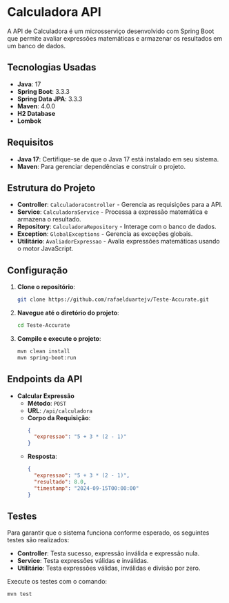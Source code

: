 # Calculadora API

A API de Calculadora é um microsserviço desenvolvido com Spring Boot que permite avaliar expressões matemáticas e armazenar os resultados em um banco de dados.

## Tecnologias Usadas

- **Java**: 17
- **Spring Boot**: 3.3.3
- **Spring Data JPA**: 3.3.3
- **Maven**: 4.0.0
- **H2 Database**
- **Lombok**

## Requisitos

- **Java 17**: Certifique-se de que o Java 17 está instalado em seu sistema.
- **Maven**: Para gerenciar dependências e construir o projeto.

## Estrutura do Projeto

- **Controller**: `CalculadoraController` - Gerencia as requisições para a API.
- **Service**: `CalculadoraService` - Processa a expressão matemática e armazena o resultado.
- **Repository**: `CalculadoraRepository` - Interage com o banco de dados.
- **Exception**: `GlobalExceptions` - Gerencia as exceções globais.
- **Utilitário**: `AvaliadorExpressao` - Avalia expressões matemáticas usando o motor JavaScript.

## Configuração

1. **Clone o repositório**:
    ```bash
    git clone https://github.com/rafaelduartejv/Teste-Accurate.git
    ```

2. **Navegue até o diretório do projeto**:
    ```bash
    cd Teste-Accurate
    ```

3. **Compile e execute o projeto**:
    ```bash
    mvn clean install
    mvn spring-boot:run
    ```

## Endpoints da API

- **Calcular Expressão**
    - **Método**: `POST`
    - **URL**: `/api/calculadora`
    - **Corpo da Requisição**:
      ```json
      {
        "expressao": "5 + 3 * (2 - 1)"
      }
      ```
    - **Resposta**:
      ```json
      {
        "expressao": "5 + 3 * (2 - 1)",
        "resultado": 8.0,
        "timestamp": "2024-09-15T00:00:00"
      }
      ```

## Testes

Para garantir que o sistema funciona conforme esperado, os seguintes testes são realizados:

- **Controller**: Testa sucesso, expressão inválida e expressão nula.
- **Service**: Testa expressões válidas e inválidas.
- **Utilitário**: Testa expressões válidas, inválidas e divisão por zero.

Execute os testes com o comando:

```bash
mvn test


